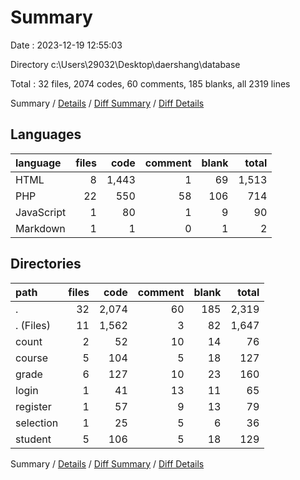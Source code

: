 # Summary

Date : 2023-12-19 12:55:03

Directory c:\\Users\\29032\\Desktop\\daershang\\database

Total : 32 files,  2074 codes, 60 comments, 185 blanks, all 2319 lines

Summary / [Details](details.md) / [Diff Summary](diff.md) / [Diff Details](diff-details.md)

## Languages
| language | files | code | comment | blank | total |
| :--- | ---: | ---: | ---: | ---: | ---: |
| HTML | 8 | 1,443 | 1 | 69 | 1,513 |
| PHP | 22 | 550 | 58 | 106 | 714 |
| JavaScript | 1 | 80 | 1 | 9 | 90 |
| Markdown | 1 | 1 | 0 | 1 | 2 |

## Directories
| path | files | code | comment | blank | total |
| :--- | ---: | ---: | ---: | ---: | ---: |
| . | 32 | 2,074 | 60 | 185 | 2,319 |
| . (Files) | 11 | 1,562 | 3 | 82 | 1,647 |
| count | 2 | 52 | 10 | 14 | 76 |
| course | 5 | 104 | 5 | 18 | 127 |
| grade | 6 | 127 | 10 | 23 | 160 |
| login | 1 | 41 | 13 | 11 | 65 |
| register | 1 | 57 | 9 | 13 | 79 |
| selection | 1 | 25 | 5 | 6 | 36 |
| student | 5 | 106 | 5 | 18 | 129 |

Summary / [Details](details.md) / [Diff Summary](diff.md) / [Diff Details](diff-details.md)